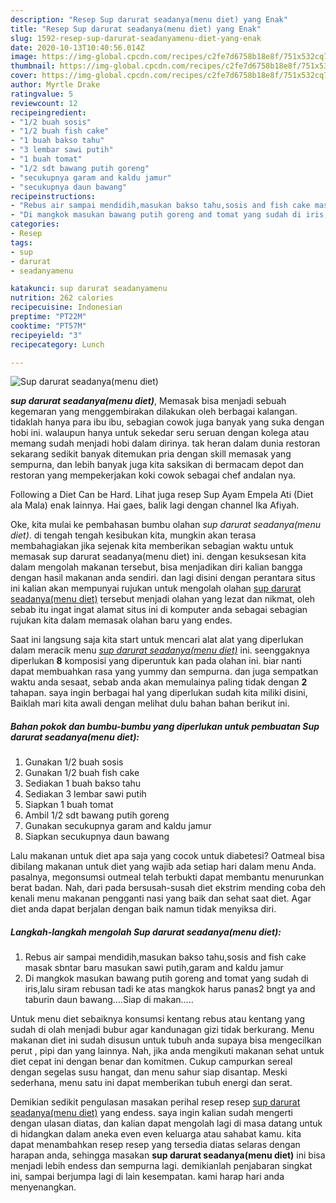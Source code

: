 ```yaml
---
description: "Resep Sup darurat seadanya(menu diet) yang Enak"
title: "Resep Sup darurat seadanya(menu diet) yang Enak"
slug: 1592-resep-sup-darurat-seadanyamenu-diet-yang-enak
date: 2020-10-13T10:40:56.014Z
image: https://img-global.cpcdn.com/recipes/c2fe7d6758b18e8f/751x532cq70/sup-darurat-seadanyamenu-diet-foto-resep-utama.jpg
thumbnail: https://img-global.cpcdn.com/recipes/c2fe7d6758b18e8f/751x532cq70/sup-darurat-seadanyamenu-diet-foto-resep-utama.jpg
cover: https://img-global.cpcdn.com/recipes/c2fe7d6758b18e8f/751x532cq70/sup-darurat-seadanyamenu-diet-foto-resep-utama.jpg
author: Myrtle Drake
ratingvalue: 5
reviewcount: 12
recipeingredient:
- "1/2 buah sosis"
- "1/2 buah fish cake"
- "1 buah bakso tahu"
- "3 lembar sawi putih"
- "1 buah tomat"
- "1/2 sdt bawang putih goreng"
- "secukupnya garam and kaldu jamur"
- "secukupnya daun bawang"
recipeinstructions:
- "Rebus air sampai mendidih,masukan bakso tahu,sosis and fish cake masak sbntar baru masukan sawi putih,garam and kaldu jamur"
- "Di mangkok masukan bawang putih goreng and tomat yang sudah di iris,lalu siram rebusan tadi ke atas mangkok harus panas2 bngt ya and taburin daun bawang....Siap di makan....."
categories:
- Resep
tags:
- sup
- darurat
- seadanyamenu

katakunci: sup darurat seadanyamenu 
nutrition: 262 calories
recipecuisine: Indonesian
preptime: "PT22M"
cooktime: "PT57M"
recipeyield: "3"
recipecategory: Lunch

---
```



![Sup darurat seadanya(menu diet)](https://img-global.cpcdn.com/recipes/c2fe7d6758b18e8f/751x532cq70/sup-darurat-seadanyamenu-diet-foto-resep-utama.jpg)

<b><i>sup darurat seadanya(menu diet)</i></b>, Memasak bisa menjadi sebuah kegemaran yang menggembirakan dilakukan oleh berbagai kalangan. tidaklah hanya para ibu ibu, sebagian cowok juga banyak yang suka dengan hobi ini. walaupun hanya untuk sekedar seru seruan dengan kolega atau memang sudah menjadi hobi dalam dirinya. tak heran dalam dunia restoran sekarang sedikit banyak ditemukan pria dengan skill memasak yang sempurna, dan lebih banyak juga kita saksikan di bermacam depot dan restoran yang mempekerjakan koki cowok sebagai chef andalan nya.

Following a Diet Can be Hard. Lihat juga resep Sup Ayam Empela Ati (Diet ala Mala) enak lainnya. Hai gaes, balik lagi dengan channel Ika Afiyah.

Oke, kita mulai ke pembahasan bumbu olahan <i>sup darurat seadanya(menu diet)</i>. di tengah tengah kesibukan kita, mungkin akan terasa membahagiakan jika sejenak kita memberikan sebagian waktu untuk memasak sup darurat seadanya(menu diet) ini. dengan kesuksesan kita dalam mengolah makanan tersebut, bisa menjadikan diri kalian bangga dengan hasil makanan anda sendiri. dan lagi disini dengan perantara situs ini kalian akan mempunyai rujukan untuk mengolah olahan <u>sup darurat seadanya(menu diet)</u> tersebut menjadi olahan yang lezat dan nikmat, oleh sebab itu ingat ingat alamat situs ini di komputer anda sebagai sebagian rujukan kita dalam memasak olahan baru yang endes.


Saat ini langsung saja kita start untuk mencari alat alat yang diperlukan dalam meracik menu <u><i>sup darurat seadanya(menu diet)</i></u> ini. seenggaknya diperlukan <b>8</b> komposisi yang diperuntuk kan pada olahan ini. biar nanti dapat membuahkan rasa yang yummy dan sempurna. dan juga sempatkan waktu anda sesaat, sebab anda akan memulainya paling tidak dengan <b>2</b> tahapan. saya ingin berbagai hal yang diperlukan sudah kita miliki disini, Baiklah mari kita awali dengan melihat dulu bahan bahan berikut ini.

<!--inarticleads1-->

##### Bahan pokok dan bumbu-bumbu yang diperlukan untuk pembuatan Sup darurat seadanya(menu diet):

1. Gunakan 1/2 buah sosis
1. Gunakan 1/2 buah fish cake
1. Sediakan 1 buah bakso tahu
1. Sediakan 3 lembar sawi putih
1. Siapkan 1 buah tomat
1. Ambil 1/2 sdt bawang putih goreng
1. Gunakan secukupnya garam and kaldu jamur
1. Siapkan secukupnya daun bawang


Lalu makanan untuk diet apa saja yang cocok untuk diabetesi? Oatmeal bisa dibilang makanan untuk diet yang wajib ada setiap hari dalam menu Anda. pasalnya, megonsumsi outmeal telah terbukti dapat membantu menurunkan berat badan. Nah, dari pada bersusah-susah diet ekstrim mending coba deh kenali menu makanan pengganti nasi yang baik dan sehat saat diet. Agar diet anda dapat berjalan dengan baik namun tidak menyiksa diri. 

<!--inarticleads2-->

##### Langkah-langkah mengolah Sup darurat seadanya(menu diet):

1. Rebus air sampai mendidih,masukan bakso tahu,sosis and fish cake masak sbntar baru masukan sawi putih,garam and kaldu jamur
1. Di mangkok masukan bawang putih goreng and tomat yang sudah di iris,lalu siram rebusan tadi ke atas mangkok harus panas2 bngt ya and taburin daun bawang....Siap di makan.....


Untuk menu diet sebaiknya konsumsi kentang rebus atau kentang yang sudah di olah menjadi bubur agar kandunagan gizi tidak berkurang. Menu makanan diet ini sudah disusun untuk tubuh anda supaya bisa mengecilkan perut , pipi dan yang lainnya. Nah, jika anda mengikuti makanan sehat untuk diet cepat ini dengan benar dan komitmen. Cukup campurkan sereal dengan segelas susu hangat, dan menu sahur siap disantap. Meski sederhana, menu satu ini dapat memberikan tubuh energi dan serat. 

Demikian sedikit pengulasan masakan perihal resep resep <u>sup darurat seadanya(menu diet)</u> yang endess. saya ingin kalian sudah mengerti dengan ulasan diatas, dan kalian dapat mengolah lagi di masa datang untuk di hidangkan dalam aneka even even keluarga atau sahabat kamu. kita dapat menambahkan resep resep yang tersedia diatas selaras dengan harapan anda, sehingga masakan <b>sup darurat seadanya(menu diet)</b> ini bisa menjadi lebih endess dan sempurna lagi. demikianlah penjabaran singkat ini, sampai berjumpa lagi di lain kesempatan. kami harap hari anda menyenangkan.
